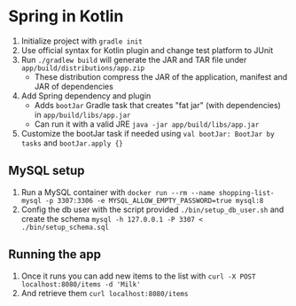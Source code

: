 # Spring in Kotlin

1. Initialize project with `gradle init`
2. Use official syntax for Kotlin plugin and change test platform to JUnit
3. Run `./gradlew build` will generate the JAR and TAR file under `app/build/distributions/app.zip`
    - These distribution compress the JAR of the application, manifest and JAR of dependencies
4. Add Spring dependency and plugin
   - Adds `bootJar` Gradle task that creates "fat jar" (with dependencies) in `app/build/libs/app.jar`
   - Can run it with a valid JRE `java -jar app/build/libs/app.jar`
5. Customize the bootJar task if needed using `val bootJar: BootJar by tasks` and `bootJar.apply {}`

## MySQL setup

1. Run a MySQL container with `docker run --rm --name shopping-list-mysql -p 3307:3306 -e MYSQL_ALLOW_EMPTY_PASSWORD=true mysql:8`
2. Config the db user with the script provided `./bin/setup_db_user.sh` and create the schema `mysql -h 127.0.0.1 -P 3307 < ./bin/setup_schema.sql`

## Running the app

1. Once it runs you can add new items to the list with `curl -X POST localhost:8080/items -d 'Milk'`
2. And retrieve them `curl localhost:8080/items`